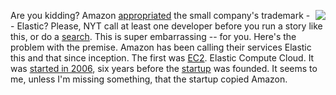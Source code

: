 <img src="http://scripting.com/images/2017/09/01/mrFrog.png" border="0" align="right">Are you kidding? Amazon <a href="https://www.nytimes.com/2019/12/15/technology/amazon-aws-cloud-competition.html?emc=rss&partner=rss">appropriated</a> the small company's trademark -- Elastic? Please, NYT call at least one developer before you run a story like this, or do a <a href="https://duckduckgo.com/?q=amazon+elastic&t=h_&ia=web">search</a>. This is super embarrassing -- for you. Here's the problem with the premise. Amazon has been calling their services Elastic this and that since inception. The first was <a href="https://aws.amazon.com/ec2/">EC2</a>. Elastic Compute Cloud. It was <a href="http://scripting.com/2006/08/24.html#When:8:07:26AM">started in 2006</a>, six years before the <a href="https://en.wikipedia.org/wiki/Elastic_NV">startup</a> was founded. It seems to me, unless I'm missing something, that the startup copied Amazon.
